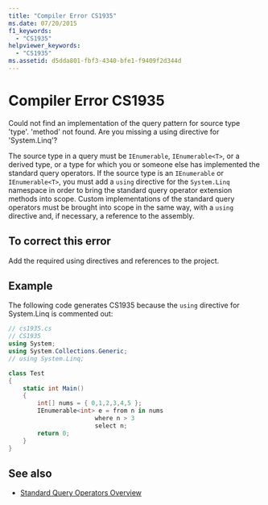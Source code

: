 ```yaml
---
title: "Compiler Error CS1935"
ms.date: 07/20/2015
f1_keywords: 
  - "CS1935"
helpviewer_keywords: 
  - "CS1935"
ms.assetid: d5dda801-fbf3-4340-bfe1-f9409f2d344d
---
```

# Compiler Error CS1935

Could not find an implementation of the query pattern for source type 'type'. 'method' not found. Are you missing a using directive for 'System.Linq'?

The source type in a query must be `IEnumerable`, `IEnumerable<T>`, or a derived type, or a type for which you or someone else has implemented the standard query operators. If the source type is an `IEnumerable` or `IEnumerable<T>`, you must add a `using` directive for the `System.Linq` namespace in order to bring the standard query operator extension methods into scope. Custom implementations of the standard query operators must be brought into scope in the same way, with a `using` directive and, if necessary, a reference to the assembly.

## To correct this error

Add the required using directives and references to the project.

## Example

The following code generates CS1935 because the `using` directive for System.Linq is commented out:

```csharp
// cs1935.cs
// CS1935
using System;
using System.Collections.Generic;
// using System.Linq;

class Test
{
    static int Main()
    {
        int[] nums = { 0,1,2,3,4,5 };
        IEnumerable<int> e = from n in nums
                        where n > 3
                        select n;
        return 0;
    }
}
```

## See also

- [Standard Query Operators Overview](../programming-guide/concepts/linq/standard-query-operators-overview.md)

